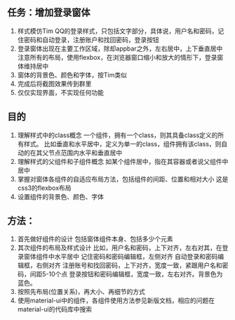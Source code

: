 
## 任务：增加登录窗体
1. 样式模仿Tim QQ的登录样式，只包括文字部分，具体说，用户名和密码，记住密码和自动登录，注册账户和找回密码，登录按钮
1. 登录窗体出现在主要工作区域，除却appbar之外，左右居中，上下垂直居中
  注意所有的布局，使用flexbox，在浏览器窗口缩小和放大的情形下，登录窗体维持居中
1. 窗体的背景色、颜色和字体，按Tim类似
1. 完成后将截图效果传到群里
1. 仅仅实现界面，不实现任何功能

## 目的
1. 理解样式中的class概念
  一个组件，拥有一个class，则其具备class定义的所有样式。
  比如垂直和水平居中，定义为单一的class，组件拥有该class，则自动的在其父节点范围内水平和垂直居中
1. 理解样式的父组件和子组件概念
  如某个组件居中，指在其容器或者说父组件中居中
1. 掌握对窗体各组件的自适应布局方法，包括组件的间距、位置和相对大小
  这是css3的flexbox布局
1. 设置组件的背景色、颜色、字体

## 方法：
1. 首先做好组件的设计
  包括窗体组件本身、包括多少个元素
1. 其次组件的布局及样式设计
  比如，用户名和密码，上下对齐，左右对其，在登录窗体组件中水平居中
  记住密码和密码编辑框，左侧对齐
  自动登录和密码编辑框，右侧对齐
  注册账号和找回密码，上下对齐，宽度一致，紧跟用户名和密码，间距5-10个点
  登录按钮和密码编辑框，宽度一致，左右对齐。背景色为蓝色。
1. 按照先布局(位置关系)，再大小、再细节的方式
1. 使用material-ui中的组件，各组件使用方法参见新版文档，相应的问题在material-ui的代码库中搜索


